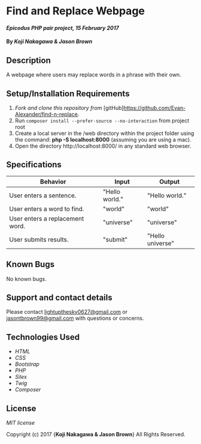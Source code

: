 # Find and Replace Webpage

#### _Epicodus PHP pair project, 15 February 2017_

#### By _**Koji Nakagawa & Jason Brown**_

## Description

A webpage where users may replace words in a phrase with their own.

## Setup/Installation Requirements

1. _Fork and clone this repository from_ [gitHub]https://github.com/Evan-Alexander/find-n-replace.
2. Run `composer install --prefer-source --no-interaction` from project root
3. Create a local server in the /web directory within the project folder using the command: __php -S localhost:8000__ (assuming you are using a mac).
4. Open the directory http://localhost:8000/ in any standard web browser.

## Specifications

|Behavior|Input|Output|
|--------|-----|------|
| User enters a sentence. | "Hello world."| "Hello world." |
| User enters a word to find. | "world" | "world" |
| User enters a replacement word. | "universe" | "universe" |
| User submits results. | "submit"| "Hello universe" |


## Known Bugs

No known bugs.

## Support and contact details

Please contact lightupthesky0627@gmail.com or jasontbrown99@gmail.com with questions or concerns.

## Technologies Used

* _HTML_
* _CSS_
* _Bootstrap_
* _PHP_
* _Silex_
* _Twig_
* _Composer_

## License

*MIT license*

Copyright (c) 2017 {**Koji Nakagawa & Jason Brown**} All Rights Reserved.
